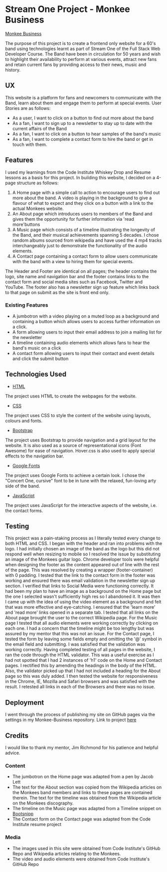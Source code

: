 # Stream One Project - Monkee Business # 

[Monkee Business](https://amdavo4.github.io/monkee-business/)

The purpose of this project is to create a frontend only website for a 60's band using technologies learnt as part of Stream One of the Full Stack Web Developer Course.  The Band have been in circulation for 50 years and wish to highlight their availability to perform at various events, attract new fans and retain current fans by providing access to their news, music and history. 


## UX ##

This website is a platform for fans and newcomers to communicate with the Band, learn about them and engage them to perform at special events.  User Stories are as follows:

* As a user, I want to click on a button to find out more about the band
* As a fan, I want to sign up to a newsletter to stay up to date with the current affairs of the Band
* As a fan, I want to click on a button to hear samples of the band's music
* As a fan, I want to complete a contact form to hire the band or get in touch with them.

## Features ##

I used my learnings from the Code Institute Whiskey Drop and Resume lessons as a basis for this project. In building this website, I decided on a 4-page structure as follows:

1. A Home page with a simple call to action to encourage users to find out more about the band.  A video is playing in the background to give a flavour of what to expect and they click on a button with a link to the actual Monkees website.
2. An About page which introduces users to members of the Band and gives them the opportunity for further information via 'read more'buttons
3. A Music page which consists of a timeline illustrating the longevity of the Band, and their musical achievements spanning 5 decades.  I chose random albums sourced from wikipedia and have used the 4 mp4 tracks interchangeably just to demonstrate the functionality of the audio elements.
4. A Contact page containing a contact form to allow users communicate with the band with a view to hiring them for special events.

The Header and Footer are identical on all pages; the header contains the logo, site name and navigation bar and the footer contains links to the contact form and social media sites such as Facebook, Twitter and YouTube.  The footer also has a newsletter sign up feature which links back to that page on submit as the site is front end only.


### Existing Features ###

* A jumbotron with a video playing on a muted loop as a background and containing a button which allows users to access further information on a click.
* A form allowing users to input their email address to join a mailing list for the newsletter
* A timeline containing audio elements which allows fans to hear the band's music on a click
* A contact form allowing users to input their contact and event details and click the submit button

## Technologies Used ##

* [HTML](https://en.wikipedia.org/wiki/HTML)

The project uses HTML to create the webpages for the website.

* [CSS](https://en.wikipedia.org/wiki/Cascading_Style_Sheets)

The project uses CSS to style the content of the website using layouts, colours and fonts.

* [Bootstrap](https://en.wikipedia.org/wiki/Bootstrap_(front-end_framework))

The project uses Bootstrap to provide navigation and a grid layout for the website.  It is also used as a source of representational icons (Font Awesome) for ease of navigation. Hover.css is also used to apply special effects to the navigation bar.

* [Google Fonts](https://en.wikipedia.org/wiki/Google_Fonts)

The project uses Google Fonts to achieve a certain look.  I chose the "Concert One, cursive" font to be in tune with the relaxed, fun-loving arty side of the band.

* [JavaScript](https://en.wikipedia.org/wiki/JavaScript)

The project uses JavaScript for the interactive aspects of the website, i.e. the contact forms.

## Testing ##

This project was a pain-staking process as I literally tested every change to both HTML and CSS. I began with the header and ran into problems with the logo.  I had initially chosen an image of the band as the logo but this did not respond well when resizing to mobile so I resolved the issue by substituting an image of the Monkees guitar logo. Chrome developer tools were helpful when designing the footer as the content appeared out of line with the rest of the page.  This was resolved by creating a wrapper (footer-container) with 0 padding. I tested that the link to the contact form in the footer was working and ensured there was email validation in the newsletter sign up section.  I verified that links to Social Media were functioning correctly. It had been my plan to have an image as a background on the Home page but the one I selected wasn't sufficiently high res so I abandoned it.  It was then I came up with the idea of using the video element as a background and felt that was more effective and eye-catching. I ensured that the 'learn more' and 'read more' links opened in a separate tab. I tested that all links on the About page brought the user to the correct Wikipedia page.  For the Music page I tested that all audio elements were working correctly by clicking on each one.  I had a concern that the timeline might be too lengthy but was assured by my mentor that this was not an issue.  For the Contact page, I tested the form by leaving some fields empty and omitting the '@' symbol in the email field and submitting. I was satisfied that the validation was working correctly. Having completed testing of all pages in the website, I ran the code through the HTML validator.  This was a useful exercise as I had not spotted that I had 2 instances of 'h1' code on the Home and Contact pages.  I rectified this by amending the headings in the body of the HTML.  Also, the validator picked up that I had not included a heading for the About page so this was duly added. I then tested the website for responsiveness in the Chrome, IE, Mozilla and Safari browsers and was satisfied with the result.  I retested all links in each of the Browsers and there was no issue. 



## Deployment ##

I went through the process of publishing my site on GitHub pages via the settings in my Monkee-Business repository.  Link to project [here](https://amdavo4.github.io/monkee-business/)

## Credits ##

I would like to thank my mentor, Jim Richmond for his patience and helpful advice.

### Content ###

* The jumbotron on the Home page was adapted from a pen by Jacob Lett
* The text for the About section was copied from the Wikipedia articles on the Monkees band members and links to these pages are contained therein.  The text for the timeline was obtained from the Wikipedia article on the Monkees discography.
* The timeline on the Music page was adapted from a Timeline snippet on [Bootsnipp](https://bootsnipp.com/snippets/k7KxQ)
* The Contact form on the Contact page was adapted from the Code Institute resume project


### Media ###

* The images used in this site were obtained from Code Institute's GitHub Repo and Wikipedia articles relating to the Monkees.
* The video and audio elements were obtained from Code Institute's GitHub Repo
